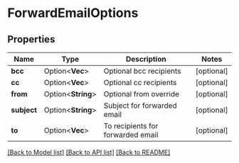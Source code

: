 # ForwardEmailOptions

## Properties

Name | Type | Description | Notes
------------ | ------------- | ------------- | -------------
**bcc** | Option<**Vec<String>**> | Optional bcc recipients | [optional]
**cc** | Option<**Vec<String>**> | Optional cc recipients | [optional]
**from** | Option<**String**> | Optional from override | [optional]
**subject** | Option<**String**> | Subject for forwarded email | [optional]
**to** | Option<**Vec<String>**> | To recipients for forwarded email | [optional]

[[Back to Model list]](../README#documentation-for-models) [[Back to API list]](../README#documentation-for-api-endpoints) [[Back to README]](../README)


